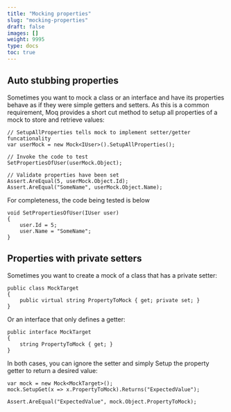 ```yaml
---
title: "Mocking properties"
slug: "mocking-properties"
draft: false
images: []
weight: 9995
type: docs
toc: true
---
```


## Auto stubbing properties
Sometimes you want to mock a class or an interface and have its properties behave as if they were simple getters and setters.  As this is a common requirement, Moq provides a short cut method to setup all properties of a mock to store and retrieve values:

    // SetupAllProperties tells mock to implement setter/getter funcationality
    var userMock = new Mock<IUser>().SetupAllProperties();

    // Invoke the code to test
    SetPropertiesOfUser(userMock.Object);

    // Validate properties have been set
    Assert.AreEqual(5, userMock.Object.Id);
    Assert.AreEqual("SomeName", userMock.Object.Name);

For completeness, the code being tested is below

    void SetPropertiesOfUser(IUser user)
    {
        user.Id = 5;
        user.Name = "SomeName";
    }



## Properties with private setters
Sometimes you want to create a mock of a class that has a private setter:

    public class MockTarget
    {
        public virtual string PropertyToMock { get; private set; }
    }

Or an interface that only defines a getter:

    public interface MockTarget
    {
        string PropertyToMock { get; }
    }

In both cases, you can ignore the setter and simply Setup the property getter to return a desired value:

    var mock = new Mock<MockTarget>();
    mock.SetupGet(x => x.PropertyToMock).Returns("ExpectedValue");

    Assert.AreEqual("ExpectedValue", mock.Object.PropertyToMock);


